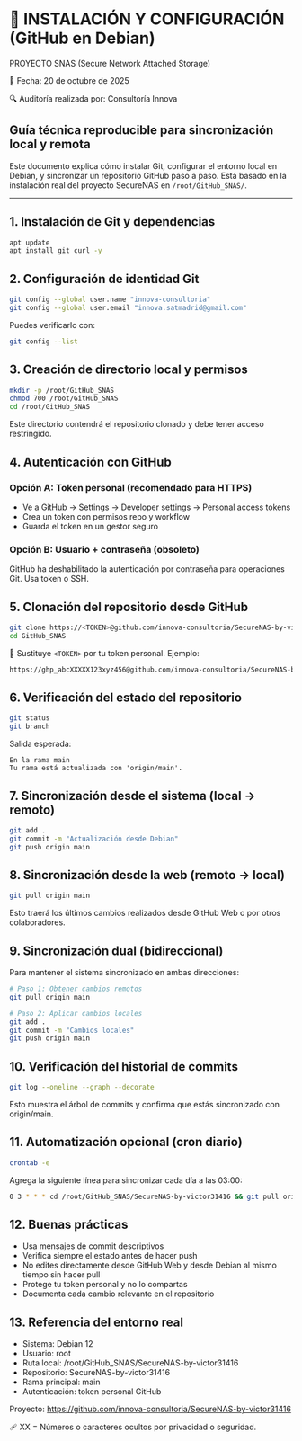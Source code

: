 # 🧩 INSTALACIÓN Y CONFIGURACIÓN (GitHub en Debian) 
PROYECTO SNAS (Secure Network Attached Storage)

📅 Fecha: 20 de octubre de 2025

🔍 Auditoría realizada por: Consultoría Innova

## Guía técnica reproducible para sincronización local y remota

Este documento explica cómo instalar Git, configurar el entorno local en Debian, y sincronizar un repositorio GitHub paso a paso. Está basado en la instalación real del proyecto SecureNAS en `/root/GitHub_SNAS/`.

---

## 1. Instalación de Git y dependencias

```bash
apt update
apt install git curl -y
```

## 2. Configuración de identidad Git

```bash
git config --global user.name "innova-consultoria"
git config --global user.email "innova.satmadrid@gmail.com"
```

Puedes verificarlo con:

```bash
git config --list
```

## 3. Creación de directorio local y permisos

```bash
mkdir -p /root/GitHub_SNAS
chmod 700 /root/GitHub_SNAS
cd /root/GitHub_SNAS
```

Este directorio contendrá el repositorio clonado y debe tener acceso restringido.

## 4. Autenticación con GitHub

### Opción A: Token personal (recomendado para HTTPS)
- Ve a GitHub → Settings → Developer settings → Personal access tokens
- Crea un token con permisos repo y workflow
- Guarda el token en un gestor seguro

### Opción B: Usuario + contraseña (obsoleto)
GitHub ha deshabilitado la autenticación por contraseña para operaciones Git. Usa token o SSH.

## 5. Clonación del repositorio desde GitHub

```bash
git clone https://<TOKEN>@github.com/innova-consultoria/SecureNAS-by-victor31416.git GitHub_SNAS
cd GitHub_SNAS
```

🔐 Sustituye `<TOKEN>` por tu token personal. Ejemplo:

```bash
https://ghp_abcXXXXX123xyz456@github.com/innova-consultoria/SecureNAS-by-victor31416.git
```

## 6. Verificación del estado del repositorio

```bash
git status
git branch
```

Salida esperada:

```
En la rama main
Tu rama está actualizada con 'origin/main'.
```

## 7. Sincronización desde el sistema (local → remoto)

```bash
git add .
git commit -m "Actualización desde Debian"
git push origin main
```

## 8. Sincronización desde la web (remoto → local)

```bash
git pull origin main
```

Esto traerá los últimos cambios realizados desde GitHub Web o por otros colaboradores.

## 9. Sincronización dual (bidireccional)

Para mantener el sistema sincronizado en ambas direcciones:

```bash
# Paso 1: Obtener cambios remotos
git pull origin main

# Paso 2: Aplicar cambios locales
git add .
git commit -m "Cambios locales"
git push origin main
```

## 10. Verificación del historial de commits

```bash
git log --oneline --graph --decorate
```

Esto muestra el árbol de commits y confirma que estás sincronizado con origin/main.

## 11. Automatización opcional (cron diario)

```bash
crontab -e
```

Agrega la siguiente línea para sincronizar cada día a las 03:00:

```bash
0 3 * * * cd /root/GitHub_SNAS/SecureNAS-by-victor31416 && git pull origin main && git add . && git commit -m "Sync automático" && git push origin main
```

## 12. Buenas prácticas
- Usa mensajes de commit descriptivos
- Verifica siempre el estado antes de hacer push
- No edites directamente desde GitHub Web y desde Debian al mismo tiempo sin hacer pull
- Protege tu token personal y no lo compartas
- Documenta cada cambio relevante en el repositorio

## 13. Referencia del entorno real
- Sistema: Debian 12
- Usuario: root
- Ruta local: /root/GitHub_SNAS/SecureNAS-by-victor31416
- Repositorio: SecureNAS-by-victor31416
- Rama principal: main
- Autenticación: token personal GitHub

Proyecto: https://github.com/innova-consultoria/SecureNAS-by-victor31416

🩹 XX = Números o caracteres ocultos por privacidad o seguridad.
